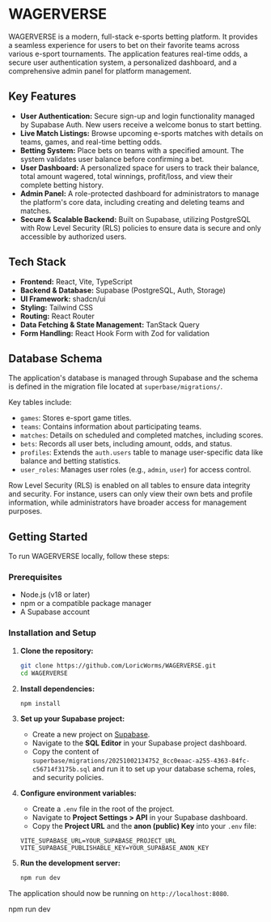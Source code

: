 # WAGERVERSE

WAGERVERSE is a modern, full-stack e-sports betting platform. It provides a seamless experience for users to bet on their favorite teams across various e-sport tournaments. The application features real-time odds, a secure user authentication system, a personalized dashboard, and a comprehensive admin panel for platform management.

## Key Features

*   **User Authentication:** Secure sign-up and login functionality managed by Supabase Auth. New users receive a welcome bonus to start betting.
*   **Live Match Listings:** Browse upcoming e-sports matches with details on teams, games, and real-time betting odds.
*   **Betting System:** Place bets on teams with a specified amount. The system validates user balance before confirming a bet.
*   **User Dashboard:** A personalized space for users to track their balance, total amount wagered, total winnings, profit/loss, and view their complete betting history.
*   **Admin Panel:** A role-protected dashboard for administrators to manage the platform's core data, including creating and deleting teams and matches.
*   **Secure & Scalable Backend:** Built on Supabase, utilizing PostgreSQL with Row Level Security (RLS) policies to ensure data is secure and only accessible by authorized users.

## Tech Stack

*   **Frontend:** React, Vite, TypeScript
*   **Backend & Database:** Supabase (PostgreSQL, Auth, Storage)
*   **UI Framework:** shadcn/ui
*   **Styling:** Tailwind CSS
*   **Routing:** React Router
*   **Data Fetching & State Management:** TanStack Query
*   **Form Handling:** React Hook Form with Zod for validation

## Database Schema

The application's database is managed through Supabase and the schema is defined in the migration file located at `superbase/migrations/`.

Key tables include:
- `games`: Stores e-sport game titles.
- `teams`: Contains information about participating teams.
- `matches`: Details on scheduled and completed matches, including scores.
- `bets`: Records all user bets, including amount, odds, and status.
- `profiles`: Extends the `auth.users` table to manage user-specific data like balance and betting statistics.
- `user_roles`: Manages user roles (e.g., `admin`, `user`) for access control.

Row Level Security (RLS) is enabled on all tables to ensure data integrity and security. For instance, users can only view their own bets and profile information, while administrators have broader access for management purposes.

## Getting Started

To run WAGERVERSE locally, follow these steps:

### Prerequisites

*   Node.js (v18 or later)
*   npm or a compatible package manager
*   A Supabase account

### Installation and Setup

1.  **Clone the repository:**
    ```bash
    git clone https://github.com/LoricWorms/WAGERVERSE.git
    cd WAGERVERSE
    ```

2.  **Install dependencies:**
    ```bash
    npm install
    ```

3.  **Set up your Supabase project:**
    *   Create a new project on [Supabase](https://supabase.com).
    *   Navigate to the **SQL Editor** in your Supabase project dashboard.
    *   Copy the content of `superbase/migrations/20251002134752_8cc0eaac-a255-4363-84fc-c56714f3175b.sql` and run it to set up your database schema, roles, and security policies.

4.  **Configure environment variables:**
    *   Create a `.env` file in the root of the project.
    *   Navigate to **Project Settings > API** in your Supabase dashboard.
    *   Copy the **Project URL** and the **anon (public) Key** into your `.env` file:
      ```env
      VITE_SUPABASE_URL=YOUR_SUPABASE_PROJECT_URL
      VITE_SUPABASE_PUBLISHABLE_KEY=YOUR_SUPABASE_ANON_KEY
      ```

5.  **Run the development server:**
    ```bash
    npm run dev
    ```

The application should now be running on `http://localhost:8080`.

npm run dev
